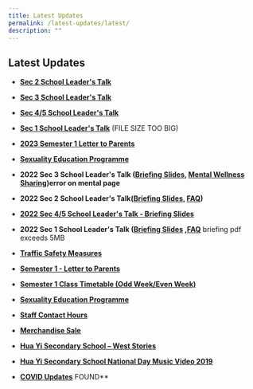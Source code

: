 ```yaml
---
title: Latest Updates
permalink: /latest-updates/latest/
description: ""
---
```

## Latest Updates

* **[Sec 2 School Leader's Talk](/files/sch%20website_2023%20sec%202%20sl%20talk.pdf)**

* **[Sec 3 School Leader's Talk](/files/sec%203%20school%20leader%20talk_%2010%20feb%2023_school%20website.pdf)**

* **[Sec 4/5 School Leader's Talk](/files/2023%20sec%204_5%20sl%20talk%20for%20parents%20school%20website%20.pdf)**

* **[Sec 1 School Leader's Talk](https://huayisec.moe.edu.sg/qql/slot/u175/School%20Info/For%20Parents/Academic/2023/2023%20SL%20Talk%20for%20Parents%20Sec%201%20-%20Compiled%201.pdf)** (FILE SIZE TOO BIG)

* **[2023 Semester 1 Letter to Parents](https://staging.d24qp50d0iaegk.amplifyapp.com/huayi-connection/students/)**

* **[Sexuality Education Programme](https://staging.d24qp50d0iaegk.amplifyapp.com/sex-ed/)**

* **2022 Sec 3 School Leader's Talk ([Briefing Slides](/files/Webinar%20for%20Sec%203%20Parents%202022%20v2.pdf), [Mental Wellness Sharing](https://huayisec.moe.edu.sg/hua-yi/qql/slot/u175/School%20Info/For%20Parents/Academic/2022/WorkshopTHK%20PSP_Mental%20Health_Teenagers_2022.pdf))error on mental page**
* **2022 Sec 2 School Leader's Talk([Briefing Slides](/files/2022-%20Webinar%20for%20Parents%20Sec%202_school%20website.pdf), [FAQ](/files/Sec%202%20Webinar%20with%20Parents%20_%20FAQ%202022.pdf))**
* **[2022 Sec 4/5 School Leader's Talk - Briefing Slides](/files/2022%20Webinar%20for%20Parents%20Sec%204_5_For%20school%20website.pdf)**
* **2022 Sec 1 School Leader's Talk ([Briefing Slides](https://huayisec.moe.edu.sg/qql/slot/u175/Latest%20News/2022/Sch%20Leader%20Talk/_2022%20Webinar%20With%20Sec%201%20Parents-merged.pdf) ,[FAQ](/files/_Sec%201%20FAQs.pdf)** briefing pdf exceeds 5MB
* **[Traffic Safety Measures](/latest-updates/tsm/)**
* **[Semester 1 - Letter to Parents](/sem1-letter/)**
* **[Semester 1 Class Timetable (Odd Week/Even Week)](/sem1-timetable/)**
* **[Sexuality Education Programme](/sex-ed/)**
* **[Staff Contact Hours](/latest-updates/sch/)**
* **[Merchandise Sale](/happenings-at-hua-yi/ms/)**
* **[Hua Yi Secondary School – West Stories](/files/Annex%20E.pdf)**
* **[Hua Yi Secondary School National Day Music Video 2019](https://www.youtube.com/watch?v=6yJGX6-zAvQ&feature=youtu.be)**
* **[COVID Updates](/who-we-are/Our-Code-Of-Conduct/covid19/)**
FOUND**
